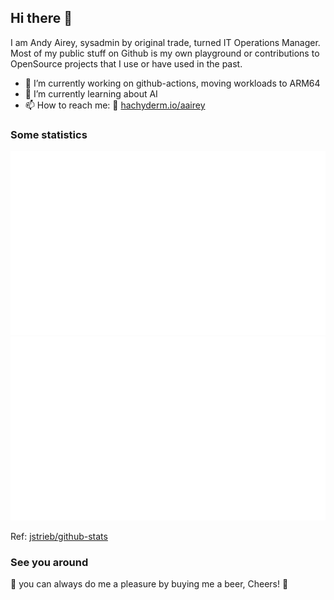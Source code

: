 ## Hi there 👋

I am Andy Airey, sysadmin by original trade, turned IT Operations Manager.  
Most of my public stuff on Github is my own playground or contributions to OpenSource projects that I use or have used in the past.

- 🔭 I’m currently working on github-actions, moving workloads to ARM64
- 🌱 I’m currently learning about AI
- 📫 How to reach me: 🐘 [hachyderm.io/aairey](https://hachyderm.io/@aairey)

<!--
**aairey/aairey** is a ✨ _special_ ✨ repository because its `README.md` (this file) appears on your GitHub profile.

Here are some ideas to get you started:

- 🔭 I’m currently working on ...
- 🌱 I’m currently learning ...
- 👯 I’m looking to collaborate on ...
- 🤔 I’m looking for help with ...
- 💬 Ask me about ...
- 📫 How to reach me: ...
- 😄 Pronouns: ...
- ⚡ Fun fact: ...
-->

### Some statistics

![](https://raw.githubusercontent.com/aairey/github-stats/master/generated/overview.svg#gh-dark-mode-only)
![](https://raw.githubusercontent.com/aairey/github-stats/master/generated/languages.svg#gh-dark-mode-only)

Ref: [jstrieb/github-stats](https://github.com/jstrieb/github-stats)

### See you around

🍻 you can always do me a pleasure by buying me a beer, Cheers! 🍺
